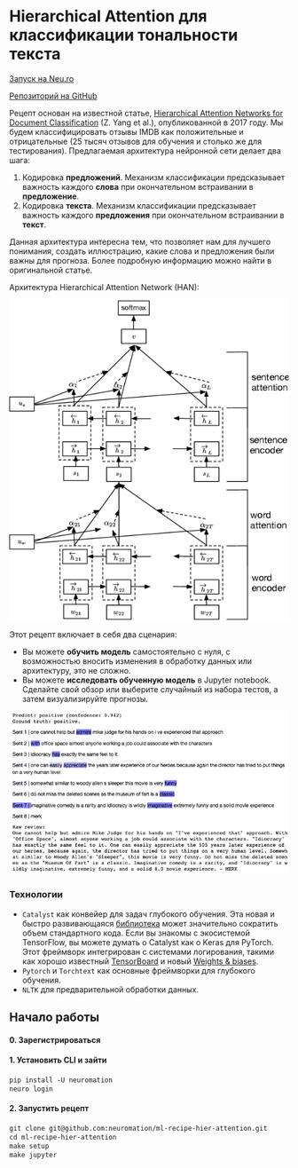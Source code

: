 # Hierarchical Attention для классификации тональности текста

[Запуск на Neu.ro](https://apps.neu.ro/ml-recipes/hier-attention)

[Репозиторий на GitHub](https://github.com/neuromation/ml-recipe-hier-attention)

Рецепт основан на известной статье, [Hierarchical Attention Networks for Document Classification](https://arxiv.org/abs/1608.07775) \(Z. Yang et al.\), опубликованной в 2017 году. Мы будем классифицировать отзывы IMDB как положительные и отрицательные \(25 тысяч отзывов для обучения и столько же для тестирования\). Предлагаемая архитектура нейронной сети делает два шага:

1. Кодировка **предложений**. Механизм классификации предсказывает важность каждого **слова** при окончательном встраивании в **предложение**.
2. Кодировка **текста**. Механизм классификации предсказывает важность каждого **предложения** при окончательном встраивании в **текст**.

Данная архитектура интересна тем, что позволяет нам для лучшего понимания, создать иллюстрацию, какие слова и предложения были важны для прогноза. Более подробную информацию можно найти в оригинальной статье.

Архитектура Hierarchical Attention Network \(HAN\):

![](../.gitbook/assets/scheme.png)

Этот рецепт включает в себя два сценария:

* Вы можете **обучить модель** самостоятельно с нуля, с возможностью вносить изменения в обработку данных или архитектуру, это не сложно. 
* Вы можете **исследовать обученную модель** в Jupyter notebook. Сделайте свой обзор или выберите случайный из набора тестов, а затем визуализируйте прогнозы.

![](../.gitbook/assets/visualization.png)

### Технологии

* `Catalyst` как конвейер для задач глубокого обучения. Эта новая и быстро развивающаяся [библиотека](https://github.com/catalyst-team/catalyst) может значительно сократить объем стандартного кода. Если вы знакомы с экосистемой TensorFlow, вы можете думать о Catalyst как о Keras для PyTorch. Этот фреймворк интегрирован с системами логирования, такими как хорошо известный [TensorBoard](https://www.tensorflow.org/tensorboard) и новый [Weights & biases](https://www.wandb.com/).
* `Pytorch` и `Torchtext` как основные фреймворки для глубокого обучения. 
* `NLTK` для предварительной обработки данных.

## Начало работы

#### 0. Зарегистрироваться

#### 1. Установить CLI и зайти

```text
pip install -U neuromation
neuro login
```

#### 2. Запустить рецепт

```text
git clone git@github.com:neuromation/ml-recipe-hier-attention.git
cd ml-recipe-hier-attention
make setup
make jupyter
```

